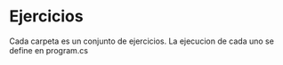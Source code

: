 # Ejercicios
Cada carpeta es un conjunto de ejercicios. La ejecucion de cada uno se define en program.cs
